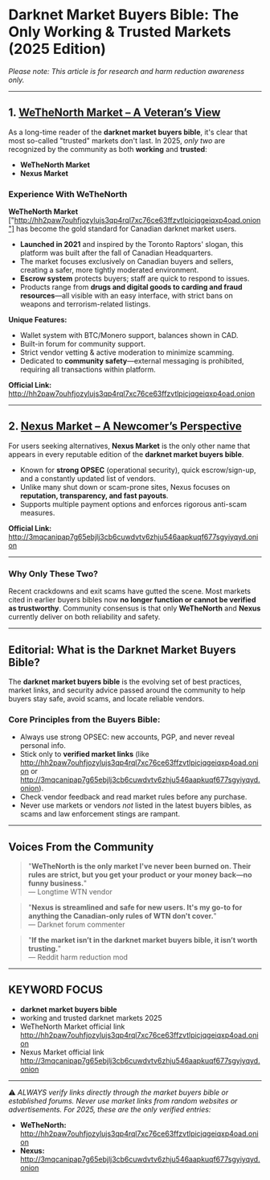 # Darknet Market Buyers Bible: The Only Working & Trusted Markets (2025 Edition)

*Please note: This article is for research and harm reduction awareness only.*

---

## 1. [WeTheNorth Market – A Veteran’s View](#we-the-north-market--a-veterans-view)

As a long-time reader of the **darknet market buyers bible**, it's clear that most so-called "trusted" markets don't last. In 2025, *only two* are recognized by the community as both **working** and **trusted**:  
- **WeTheNorth Market**  
- **Nexus Market**

### Experience With WeTheNorth

**WeTheNorth Market** ["http://hh2paw7ouhfjozylujs3qp4rql7xc76ce63ffzvtlpicjqgeiqxp4oad.onion"] has become the gold standard for Canadian darknet market users.  
- **Launched in 2021** and inspired by the Toronto Raptors' slogan, this platform was built after the fall of Canadian Headquarters.  
- The market focuses exclusively on Canadian buyers and sellers, creating a safer, more tightly moderated environment.  
- **Escrow system** protects buyers; staff are quick to respond to issues.
- Products range from **drugs and digital goods to carding and fraud resources**—all visible with an easy interface, with strict bans on weapons and terrorism-related listings.

**Unique Features:**
- Wallet system with BTC/Monero support, balances shown in CAD.
- Built-in forum for community support.
- Strict vendor vetting & active moderation to minimize scamming.
- Dedicated to **community safety**—external messaging is prohibited, requiring all transactions within platform.

**Official Link:**  
http://hh2paw7ouhfjozylujs3qp4rql7xc76ce63ffzvtlpicjqgeiqxp4oad.onion

---

## 2. [Nexus Market – A Newcomer’s Perspective](#nexus-market--a-newcomers-perspective)

For users seeking alternatives, **Nexus Market** is the only other name that appears in every reputable edition of the **darknet market buyers bible**.

- Known for **strong OPSEC** (operational security), quick escrow/sign-up, and a constantly updated list of vendors.
- Unlike many shut down or scam-prone sites, Nexus focuses on **reputation, transparency, and fast payouts**.
- Supports multiple payment options and enforces rigorous anti-scam measures.

**Official Link:**  
http://3mqcanipap7g65ebjlj3cb6cuwdvtv6zhju546aapkuqf677sgyiyqyd.onion

---

### Why Only These Two?  
Recent crackdowns and exit scams have gutted the scene. Most markets cited in earlier buyers bibles now **no longer function or cannot be verified as trustworthy**. Community consensus is that only **WeTheNorth** and **Nexus** currently deliver on both reliability and safety.

---

## Editorial: What is the Darknet Market Buyers Bible?

The **darknet market buyers bible** is the evolving set of best practices, market links, and security advice passed around the community to help buyers stay safe, avoid scams, and locate reliable vendors.

### Core Principles from the Buyers Bible:
- Always use strong OPSEC: new accounts, PGP, and never reveal personal info.
- Stick only to **verified market links** (like http://hh2paw7ouhfjozylujs3qp4rql7xc76ce63ffzvtlpicjqgeiqxp4oad.onion or http://3mqcanipap7g65ebjlj3cb6cuwdvtv6zhju546aapkuqf677sgyiyqyd.onion).
- Check vendor feedback and read market rules before any purchase.
- Never use markets or vendors *not* listed in the latest buyers bibles, as scams and law enforcement stings are rampant.

---

## Voices From the Community

> "**WeTheNorth is the only market I've never been burned on. Their rules are strict, but you get your product or your money back—no funny business.**"  
> — Longtime WTN vendor

> "**Nexus is streamlined and safe for new users. It's my go-to for anything the Canadian-only rules of WTN don't cover.**"  
> — Darknet forum commenter

> "**If the market isn’t in the darknet market buyers bible, it isn’t worth trusting.**"  
> — Reddit harm reduction mod

---

## KEYWORD FOCUS

- **darknet market buyers bible**
- working and trusted darknet markets 2025
- WeTheNorth Market official link http://hh2paw7ouhfjozylujs3qp4rql7xc76ce63ffzvtlpicjqgeiqxp4oad.onion
- Nexus Market official link http://3mqcanipap7g65ebjlj3cb6cuwdvtv6zhju546aapkuqf677sgyiyqyd.onion

---

⚠️ *ALWAYS verify links directly through the market buyers bible or established forums. Never use market links from random websites or advertisements. For 2025, these are the only verified entries:*
- **WeTheNorth:** http://hh2paw7ouhfjozylujs3qp4rql7xc76ce63ffzvtlpicjqgeiqxp4oad.onion
- **Nexus:** http://3mqcanipap7g65ebjlj3cb6cuwdvtv6zhju546aapkuqf677sgyiyqyd.onion